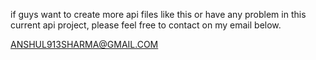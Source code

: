 if guys want to create more api files like this or have any problem in this current api project, please feel free to contact on my email below.

ANSHUL913SHARMA@GMAIL.COM
